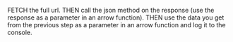 FETCH the full url.
THEN call the json method on the response (use the response as a parameter in an arrow function).
THEN use the data you get from the previous step as a parameter in an arrow function and log it to the console.
